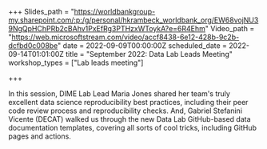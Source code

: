 +++
Slides_path = "https://worldbankgroup-my.sharepoint.com/:p:/g/personal/hkrambeck_worldbank_org/EW68vojNU39NgQpHChPRb2cBAhv1PxEfRg3PTHzxWToykA?e=6R4Ehm"
Video_path = "https://web.microsoftstream.com/video/accf8438-6e12-428b-9c2b-dcfbd0c008be"
date = 2022-09-09T00:00:00Z
scheduled_date = 2022-09-14T01:01:00Z
title = "September 2022: Data Lab Leads Meeting"
workshop_types = ["Lab leads meeting"]

+++

In this session, DIME Lab Lead Maria Jones shared her team's truly excellent data science reproducibility best practices, including their peer code review process and reproducibility checks. And, Gabriel Stefanini Vicente (DECAT) walked us through the new Data Lab GitHub-based data documentation templates, covering all sorts of cool tricks, including GitHub pages and actions.
